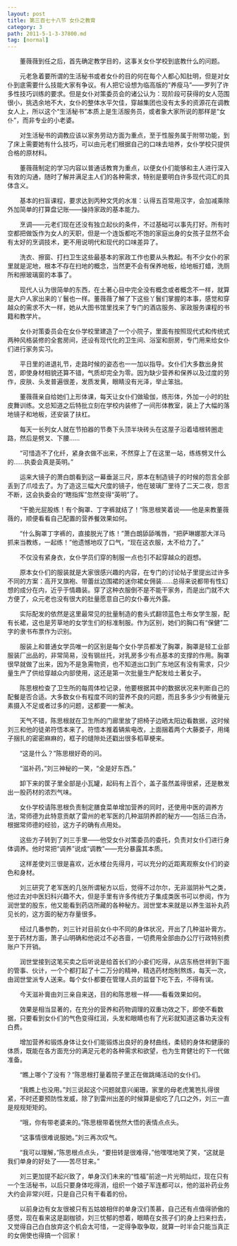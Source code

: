 ```yaml
---
layout: post
title: 第三百七十八节 女仆之教育
category: 3
path: 2011-5-1-3-37800.md
tag: [normal]
---
```


　　董薇薇到任之后，首先确定教学目的，这事关女仆学校到底教什么的问题。

　　元老急着要所谓的生活秘书或者女仆的目的何在每个人都心知肚明，但是对女仆到底需要什么技能大家有争议。有人把它设想为临高版的“养瘦马”——罗列了许多性技巧训练的要求。但是女仆对策委员会的诸公认为：现阶段可获得的女人范围很小，挑选余地不大，女仆的整体水平欠佳，穿越集团也没有太多的资源花在调教女人上，所以这个“生活秘书”本质上是生活服务员，或者象大家所说的那样是“女仆”，而非专业的小老婆。

　　对生活秘书的调教应该以家务劳动方面为重点，至于性服务属于附带功能，到了床上需要她有什么技巧，可以由元老们根据自己的口味去培养，女仆学校只提供合格的原材料。

　　董薇薇制定的学习内容以普通话教育为重点，以便女仆们能够和主人进行深入有效的沟通，随时了解并满足主人们的各种需求，特别是要明白许多现代词汇的具体含义。

　　基本的扫盲课程，要求达到丙种文凭的水准：认得五百常用汉字，会加减乘除外加简单的打算盘记账——操持家政的基本能力。

　　烹调——元老们现在还没有独立起伙的条件，不过基础可以事先打好。所有时空都把做饭作为女人的天职，但是一个连饭都吃不饱的家庭出身的女孩子显然不会有太好的烹调技术，更不用说明代和现代的口味差异了。

　　洗衣、擦窗、打扫卫生这些最基本的家政工作也要从头教起。有不少女仆的家里就是泥地，根本不存在扫地的概念，当然更不会有保养地板，给地板打蜡，洗厕所和擦玻璃窗的本事了。

　　现代人认为很简单的东西，在土著心目中完全没有概念或者概念不一样，就算是大户人家出来的丫鬟也一样。董薇薇了解了下这些丫鬟们掌握的本事，感觉和穿越众的需求不大一样，她从大图书馆里找来了专门的酒店服务、家政服务课程的书籍和教学片。

　　女仆对策委员会在女仆学校里建造了一个小院子，里面有按照现代式和传统式两种风格装修的全套房间，还设有现代化的卫生间、浴室和厨房，专门用来给女仆们进行家务实习。

　　平日里的进退礼节，走路时候的姿态也一一加以指导。女仆们大多数出身贫苦，即使身材相貌还算不错，气质却完全为零。因为缺少营养和保养以及过度的劳作，皮肤、头发普遍很差，发质发黄，眼睛没有光泽，举止笨拙。

　　董薇薇亲自给她们上形体课，每天让女仆们做瑜伽，练形体，外加一小时的肚皮舞训练。文总知道之后特批立刻在学校内装修了一间形体教室，装上了大幅的落地镜子和地板，还安装了扶杠。

　　每天一长列女人就在节拍器的节奏下头顶半块砖头在这屋子沿着墙根转圈走路，然后是劈叉、下腰……

　　“可惜造不了化纤，紧身衣做不出来，不然穿上了在这里一站，练练劈叉什么的……执委会真是英明。”

　　运来大镜子的萧白朗看到这一幕垂涎三尺，原本在制造镜子的时候的怨言全部丢到了爪哇去了。为了造这三幅大尺度的镜子，他在玻璃厂里待了二天二夜，怨言不断，这会执委会的“瞎指挥”忽然变得“英明”了。

　　“干脆光屁股练！有个胸罩、丁字裤就结了！”陈思根笑着说——他是来教董薇薇的，顺便看看自己配置的营养餐效果如何。

　　“什么胸罩丁字裤的，直接脱光了练！”萧白朗舔舔嘴唇，“把萨琳娜那大洋马抓来当教练，一起练！”他遗憾地叹了口气，“现在这衣服，太不给力了。”

　　不仅没有紧身衣，女仆学员们穿的制服一点也引不起穿越众的遐想。

　　原本女仆们的服装就是大家很感兴趣的内容，在专门的讨论帖子里提出过许多不同的方案：高开叉旗袍、带蕾丝边围裙的迷你裙女佣装……总得来说都带有性幻想的成分在内，近乎于情趣装。穿了这种衣服倒不是不能干家务，而是出门就不大方便了，众元老也没有很大的肚量愿意自己的女仆春光外露。

　　实际配发的依然是这里最常见的批量制造的套头式翻领蓝色土布女学生服，配有长裙，这也是芳草地的女学生们的标准制服。作为区别，她们的胸口有“保健”二字的隶书布票作为识别。

　　服装上和普通女学员唯一的区别是每个女仆学员都发了胸罩，胸罩是轻工业部服装厂出品的，非常简易，没有钢丝托，对乳房多少有点基本的支撑的作用。胸罩很早就做了出来，因为不是急需物资，也不知道出口到广东地区有没有需求，只少量生产了供给穿越众内部使用，这还是第一次批量生产配发给土著女子。

　　陈思根检查了卫生所的每周体检记录，他要根据其中的数据状况来判断自己的配餐是否合适。大多数女仆有程度不同的营养不良的问题，而且多多少少有微量元素摄入不足或者过多的问题，这都要一一解决。

　　天气不错，陈思根就在卫生所的门廊里放了把椅子边晒太阳边看数据，这时候刘三和他的徒弟符悟本来了。符悟本推着辆紫电改，上面捆着两个大藤娄子，用绳子捆扎的密密麻麻的，框子的缝隙处还戳出很多稻草梗来。

　　“这是什么？”陈思根好奇的问。

　　“滋补药，”刘三神秘的一笑，“全是好东西。”

　　卸下来的筐子里全部是小瓦罐，起码有上百个，盖子虽然盖得很紧，还是散发出一股药材的浓烈气味。

　　女仆学校请陈思根负责制定膳食菜单增加营养的同时，还使用中医的调养方法，常师德为此特意贡献了雷州的老军医的几种滋阴养颜的秘方——包括三白汤，根据常师德的经验，这方子的确有点用处。

　　这些方子转到了刘三手里——他受女仆对策委员的委托，负责对女仆们进行身体调养。他时常把“调养”说成“调教”——充分暴露其本质。

　　这样差使刘三很是喜欢，近水楼台先得月，可以充分的近距离观察女仆们的姿色和身材。

　　刘三研究了老军医的几张所谓秘方以后，觉得不过尔尔，无非滋阴补气之类，他过去对中医妇科兴趣不大，但是手里有许多传统方子集成类医书可以参阅，作为润世堂的股东，他又能看到药店所藏的各种秘方。润世堂本来就是以养生滋补丸药见长的，这方面的秘方存量很多。

　　经过几番参酌，刘三针对目前女仆中不同的身体状况，开出了几种滋补膏方。至于药材方面，萧子山明确和他说过不必吝啬，一切费用全部由办公厅行政特别费账户下开销。

　　润世堂接到这笔买卖之后听说是给首长们的小妾们吃得，从店东杨世祥到下面的管事、伙计，一个个都打起了十二万分的精神，精选药材炮制熬炼，每天一次，由润世堂派专人送来。每个女仆都要在管理人员的监督下吃下去，不得有误。

　　今天滋补膏由刘三亲自来送，目的和陈思根一样——看看效果如何。

　　效果是相当显著的，在充分的营养和药物调理的双重功效之下，即使不看数据，只要看到女仆们的气色变得红润，头发和眼睛也有了光彩就知道这番功夫没有白费。

　　增加营养和锻炼身体让女仆们能锻炼出良好的身材曲线，柔韧的身体和健康的体质，既能在各方面充分的满足元老的各种需求和欲望，也为生育健壮的下一代做准备。

　　“瞧上哪个了没有？”陈思根打量着院子里正在做跳绳活动的女仆们。

　　“我瞧上也没用。”刘三说起这个问题就意兴阑珊，家里的母老虎篱笆扎得很紧，不时还要预防性发威，除了到雷州出差的时候算是偷吃了几口之外，刘三一直是规规矩矩的。

　　“哦，你有带老婆来的。”陈思根带着恍然大悟的表情点点头。

　　“这事情很难说服她。”刘三再次叹气。

　　“我可以理解，”陈思根点点头，“要扭转是很难得，”他嘿嘿地笑了笑，“这就是我们单身的好处了——苦尽甘来。”

　　刘三更加提不起兴致了，单身汉们未来的“性福”前途一片光明灿烂，现在只有一个生活秘书，以后只要身体吃得消，组织一个娘子军连都可以，他的滋补药业务大约会非常兴旺，只是自己只有干看着的份。

　　以前身边有女友很被只有五姑娘相伴的单身汉们羡慕，自己还有点值得骄傲的感觉，现在看来这是副枷锁，刘三忧郁的想着，眼睛在女孩子们的身上扫来扫去，又觉得自己白白放弃这个机会太可惜，一定得争取争取，就算一时半会只能当真正的女佣使也得搞一个回家！
